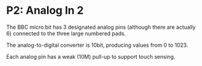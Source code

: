 # P2: Analog In 2

The BBC micro:bit has 3 designated analog pins (although there are actually 6) connected to the three large numbered pads.

The analog-to-digital converter is 10bit, producing values from 0 to 1023.

Each analog pin has a weak (10M) pull-up to support touch sensing.